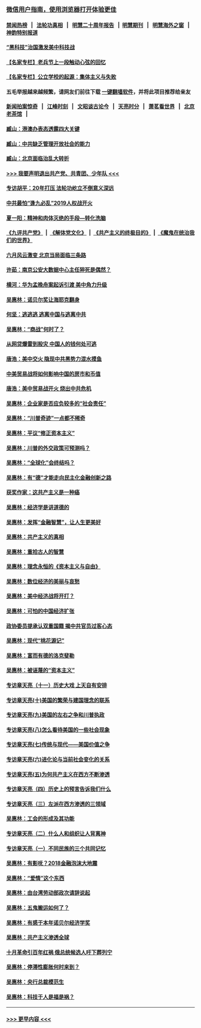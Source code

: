 ### [微信用户指南，使用浏览器打开体验更佳](https://github.com/gfw-breaker/banned-news1/blob/master/indexes/wechat-guide.md?t=0)
#### [禁闻热榜](热点新闻.md?t=0)  &nbsp;&nbsp;|&nbsp;&nbsp; [法轮功真相](https://github.com/gfw-breaker/truth/blob/master/README.md?t=0) &nbsp;&nbsp;|&nbsp;&nbsp; [明慧二十周年报告](https://github.com/gfw-breaker/mh-reports/blob/master/README.md?t=0) &nbsp;&nbsp;|&nbsp;&nbsp;[明慧期刊](https://github.com/gfw-breaker/mh-qikan) &nbsp;&nbsp;|&nbsp;&nbsp; [明慧海外之窗](https://github.com/gfw-breaker/mh-news/blob/master/README.md?t=0) &nbsp;&nbsp;|&nbsp;&nbsp; [神韵特别报道](https://github.com/gfw-breaker/mh-news/blob/master/shenyun.md?t=0)
#### [“黑科技”治国激发美中科技战](../pages/nsc423/n11638056.md?t=02070122) 
#### [【名家专栏】老兵节上一段触动心弦的回忆](../pages/nsc423/n11646016.md?t=02070122) 
#### [【名家专栏】公立学校的起源：集体主义与失败](../pages/nsc423/n11601833.md?t=02070122) 
#### 五毛举报越来越频繁，请网友们前往下载 [一键翻墙软件](https://github.com/gfw-breaker/ssr-accounts)，并将此项目推荐给亲友
#### [新闻拍案惊奇](https://github.com/gfw-breaker/banned-news1/blob/master/pages/link4.md) &nbsp;&nbsp;|&nbsp;&nbsp; [江峰时刻](https://github.com/gfw-breaker/banned-news1/blob/master/pages/link4.md) &nbsp;&nbsp;|&nbsp;&nbsp; [文昭谈古论今](https://github.com/gfw-breaker/banned-news1/blob/master/pages/link4.md) &nbsp;&nbsp;|&nbsp;&nbsp; [天亮时分](https://github.com/gfw-breaker/banned-news1/blob/master/pages/link4.md) &nbsp;&nbsp;|&nbsp;&nbsp; [萧茗看世界](https://github.com/gfw-breaker/banned-news1/blob/master/pages/link4.md) &nbsp;&nbsp;|&nbsp;&nbsp; [北京老茶馆](https://github.com/gfw-breaker/banned-news1/blob/master/pages/link4.md) &nbsp;&nbsp;|&nbsp;&nbsp; 
#### [臧山：港澳办表态透露四大关键](../pages/nsc423/n11421628.md?t=02070122) 
#### [臧山：中共缺乏管理开放社会的能力](../pages/nsc423/n11407457.md?t=02070122) 
#### [臧山：北京面临治乱大转折](../pages/nsc423/n11406895.md?t=02070122) 
#### [>>> 我要声明退出共产党、共青团、少年队 <<<](https://github.com/begood0513/goodnews/blob/master/quit/letter.md) 
#### [专访胡平：20年打压 法轮功屹立不倒意义深远](../pages/nsc423/n11398800.md?t=02070122) 
#### [中共最怕“逢九必乱”2019人权战开火](../pages/nsc423/n11385248.md?t=02070122) 
#### [夏一阳：精神和肉体灭绝的手段—转化洗脑](../pages/nsc423/n11368250.md?t=02070122) 
#### [《九评共产党》](https://github.com/begood0513/9ping.md/blob/master/README.md) &nbsp;|&nbsp; [《解体党文化》](../../../../jtdwh.md/blob/master/README.md)  &nbsp;|&nbsp; [《共产主义的终极目的》](../../../../gczydzjmd.md/blob/master/README.md) &nbsp;|&nbsp; [《魔鬼在统治我们的世界》](../../../../mgztzwmdsj.md/blob/master/README.md) 
#### [六月风云激变 北京当局面临三条路](../pages/nsc423/n11313668.md?t=02070122) 
#### [许茹：南京公安大数据中心主任猝死是偶然？](../pages/nsc423/n11064744.md?t=02070122) 
#### [横河：华为孟晚舟案起诉引渡 美中角力升级](../pages/nsc423/n11027230.md?t=02070122) 
#### [吴惠林：诺贝尔奖让海耶克翻身](../pages/nsc423/n10890049.md?t=02070122) 
#### [何坚：逃逃逃 逃离中国与逃离中共](../pages/nsc423/n10592891.md?t=02070122) 
#### [吴惠林：“商战”何时了？](../pages/nsc423/n10573558.md?t=02070122) 
#### [从网贷爆雷到股灾 中国人的钱何处可逃](../pages/nsc423/n10572800.md?t=02070122) 
#### [唐浩：美中交火 隐现中共黑势力混水摸鱼](../pages/nsc423/n10544040.md?t=02070122) 
#### [中美贸易战将如何影响中国的房市和币值](../pages/nsc423/n10543697.md?t=02070122) 
#### [唐浩：美中贸易战开火 烧出中共危机](../pages/nsc423/n10540126.md?t=02070122) 
#### [吴惠林：企业家是否应负较多的“社会责任”](../pages/nsc423/n10535022.md?t=02070122) 
#### [吴惠林：“川普奇迹”一点都不稀奇](../pages/nsc423/n10512808.md?t=02070122) 
#### [吴惠林：平议“修正资本主义”](../pages/nsc423/n10495724.md?t=02070122) 
#### [吴惠林：川普的外交政策可预测吗？](../pages/nsc423/n10462387.md?t=02070122) 
#### [吴惠林：“全球化”会终结吗？](../pages/nsc423/n10452838.md?t=02070122) 
#### [吴惠林：有“德”才能走向民主化金融创新之路](../pages/nsc423/n10432292.md?t=02070122) 
#### [获奖作家：这共产主义是一种癌](../pages/nsc423/n10431541.md?t=02070122) 
#### [吴惠林：经济学是讲道德的](../pages/nsc423/n10398014.md?t=02070122) 
#### [吴惠林：发挥“金融智慧”，让人生更美好](../pages/nsc423/n10375019.md?t=02070122) 
#### [吴惠林：共产主义的真相](../pages/nsc423/n10351394.md?t=02070122) 
#### [吴惠林：重拾古人的智慧](../pages/nsc423/n10337691.md?t=02070122) 
#### [吴惠林：理念永恒的《资本主义与自由》](../pages/nsc423/n10316274.md?t=02070122) 
#### [吴惠林：数位经济的美丽与哀愁](../pages/nsc423/n10292946.md?t=02070122) 
#### [吴惠林：美中经济战将开打？](../pages/nsc423/n10258825.md?t=02070122) 
#### [吴惠林：可怕的中国经济扩张](../pages/nsc423/n10219147.md?t=02070122) 
#### [政协委员提承认双重国籍 揭中共官员过客心态](../pages/nsc423/n10208809.md?t=02070122) 
#### [吴惠林：现代“桃花源记”](../pages/nsc423/n10185234.md?t=02070122) 
#### [吴惠林：富而有德的洛克斐勒](../pages/nsc423/n10142264.md?t=02070122) 
#### [吴惠林：被诬蔑的“资本主义”](../pages/nsc423/n10124816.md?t=02070122) 
#### [专访章天亮（十一）历史大戏 上天自有安排](../pages/nsc423/n10094905.md?t=02070122) 
#### [专访章天亮(十)美国的繁荣与建国理念的联系](../pages/nsc423/n10094899.md?t=02070122) 
#### [专访章天亮(九)美国的左右之争和川普执政](../pages/nsc423/n10094889.md?t=02070122) 
#### [专访章天亮(八)怎么看待美国的一些社会现象](../pages/nsc423/n10094857.md?t=02070122) 
#### [专访章天亮(七)传统与现代——美国价值之争](../pages/nsc423/n10093140.md?t=02070122) 
#### [专访章天亮(六)进化论与当前社会变化的关系](../pages/nsc423/n10092036.md?t=02070122) 
#### [专访章天亮(五)为何共产主义在西方不断渗透](../pages/nsc423/n10083620.md?t=02070122) 
#### [专访章天亮（四）历史上的预言告诉我们什么](../pages/nsc423/n10083606.md?t=02070122) 
#### [专访章天亮（三）左派在西方渗透的三领域](../pages/nsc423/n10081115.md?t=02070122) 
#### [吴惠林：工会的形成及其功能](../pages/nsc423/n10080633.md?t=02070122) 
#### [专访章天亮（二）什么人和组织让人背离神](../pages/nsc423/n10076637.md?t=02070122) 
#### [专访章天亮（一）不同民族的三个共同记忆](../pages/nsc423/n10074188.md?t=02070122) 
#### [吴惠林：有影呒？2018金融泡沫大地震](../pages/nsc423/n10040534.md?t=02070122) 
#### [吴惠林：“爱情”这个东西](../pages/nsc423/n10019423.md?t=02070122) 
#### [吴惠林：由台湾劳动部政次请辞说起](../pages/nsc423/n9979679.md?t=02070122) 
#### [吴惠林：五鬼搬运如何了？](../pages/nsc423/n9925338.md?t=02070122) 
#### [吴惠林：有感于本年诺贝尔经济学奖](../pages/nsc423/n9871883.md?t=02070122) 
#### [吴惠林：共产主义渗透全球](../pages/nsc423/n9812748.md?t=02070122) 
#### [十月革命引百年红祸 俄总统候选人吁下葬列宁](../pages/nsc423/n9810182.md?t=02070122) 
#### [吴惠林：停滞性膨胀何时来到？](../pages/nsc423/n9764136.md?t=02070122) 
#### [吴惠林：央行总裁模范生](../pages/nsc423/n9728134.md?t=02070122) 
#### [吴惠林：科技于人是福是祸？](../pages/nsc423/n9672982.md?t=02070122) 

----
#### [ >>> 更早内容 <<< ](../indexes/nsc423-earlier.md)
